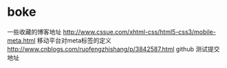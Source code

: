 # boke
一些收藏的博客地址
http://www.cssue.com/xhtml-css/html5-css3/mobile-meta.html 移动平台对meta标签的定义
http://www.cnblogs.com/ruofengzhishang/p/3842587.html github 测试提交地址
